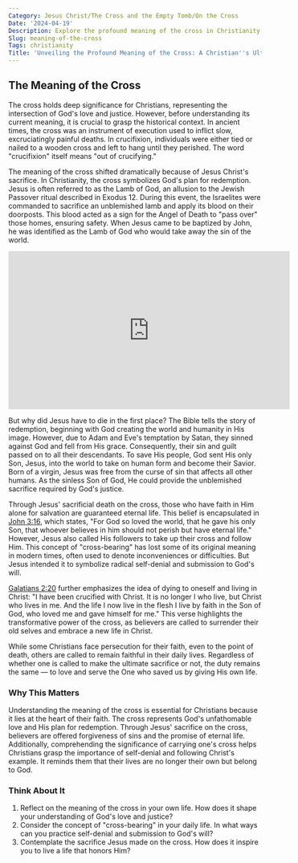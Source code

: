 ```yaml
---
Category: Jesus Christ/The Cross and the Empty Tomb/On the Cross
Date: '2024-04-19'
Description: Explore the profound meaning of the cross in Christianity, symbolizing sacrifice, redemption, and divine love. Uncover its significance in religious beliefs and practices.
Slug: meaning-of-the-cross
Tags: christianity
Title: 'Unveiling the Profound Meaning of the Cross: A Christian''s Ultimate Guide'
---
```


## The Meaning of the Cross

The cross holds deep significance for Christians, representing the intersection of God's love and justice. However, before understanding its current meaning, it is crucial to grasp the historical context. In ancient times, the cross was an instrument of execution used to inflict slow, excruciatingly painful deaths. In crucifixion, individuals were either tied or nailed to a wooden cross and left to hang until they perished. The word "crucifixion" itself means "out of crucifying." 

The meaning of the cross shifted dramatically because of Jesus Christ's sacrifice. In Christianity, the cross symbolizes God's plan for redemption. Jesus is often referred to as the Lamb of God, an allusion to the Jewish Passover ritual described in Exodus 12. During this event, the Israelites were commanded to sacrifice an unblemished lamb and apply its blood on their doorposts. This blood acted as a sign for the Angel of Death to "pass over" those homes, ensuring safety. When Jesus came to be baptized by John, he was identified as the Lamb of God who would take away the sin of the world.


<iframe width="560" height="315" src="https://www.youtube.com/embed/z1mcW0RSW7w" frameborder="0" allow="autoplay; encrypted-media" allowfullscreen></iframe>


But why did Jesus have to die in the first place? The Bible tells the story of redemption, beginning with God creating the world and humanity in His image. However, due to Adam and Eve's temptation by Satan, they sinned against God and fell from His grace. Consequently, their sin and guilt passed on to all their descendants. To save His people, God sent His only Son, Jesus, into the world to take on human form and become their Savior. Born of a virgin, Jesus was free from the curse of sin that affects all other humans. As the sinless Son of God, He could provide the unblemished sacrifice required by God's justice.

Through Jesus' sacrificial death on the cross, those who have faith in Him alone for salvation are guaranteed eternal life. This belief is encapsulated in [John 3:16](https://www.bibleref.com/John/3/John-3-16.html), which states, "For God so loved the world, that he gave his only Son, that whoever believes in him should not perish but have eternal life." However, Jesus also called His followers to take up their cross and follow Him. This concept of "cross-bearing" has lost some of its original meaning in modern times, often used to denote inconveniences or difficulties. But Jesus intended it to symbolize radical self-denial and submission to God's will.

[Galatians 2:20](https://www.bibleref.com/Galatians/2/Galatians-2-20.html) further emphasizes the idea of dying to oneself and living in Christ: "I have been crucified with Christ. It is no longer I who live, but Christ who lives in me. And the life I now live in the flesh I live by faith in the Son of God, who loved me and gave himself for me." This verse highlights the transformative power of the cross, as believers are called to surrender their old selves and embrace a new life in Christ.

While some Christians face persecution for their faith, even to the point of death, others are called to remain faithful in their daily lives. Regardless of whether one is called to make the ultimate sacrifice or not, the duty remains the same — to love and serve the One who saved us by giving His own life.

### Why This Matters

Understanding the meaning of the cross is essential for Christians because it lies at the heart of their faith. The cross represents God's unfathomable love and His plan for redemption. Through Jesus' sacrifice on the cross, believers are offered forgiveness of sins and the promise of eternal life. Additionally, comprehending the significance of carrying one's cross helps Christians grasp the importance of self-denial and following Christ's example. It reminds them that their lives are no longer their own but belong to God.

### Think About It

1. Reflect on the meaning of the cross in your own life. How does it shape your understanding of God's love and justice?
2. Consider the concept of "cross-bearing" in your daily life. In what ways can you practice self-denial and submission to God's will?
3. Contemplate the sacrifice Jesus made on the cross. How does it inspire you to live a life that honors Him?